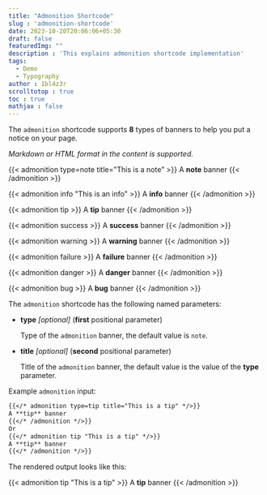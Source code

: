 ```yaml
---
title: "Admonition Shortcode"
slug : 'admonition-shortcode'
date: 2023-10-20T20:06:06+05:30
draft: false
featuredImg: ""
description : 'This explains admonition shortcode implementation'
tags: 
  - Demo
  - Typography
author : 1bl4z3r
scrolltotop : true
toc : true
mathjax : false
---
```


The `admonition` shortcode supports **8** types of banners to help you put a notice on your page.

*Markdown or HTML format in the content is supported.*

{{< admonition type=note title="This is a note" >}}
A **note** banner
{{< /admonition >}}

{{< admonition info "This is an info" >}}
A **info** banner
{{< /admonition >}}

{{< admonition tip >}}
A **tip** banner
{{< /admonition >}}

{{< admonition success >}}
A **success** banner
{{< /admonition >}}

{{< admonition warning >}}
A **warning** banner
{{< /admonition >}}

{{< admonition failure >}}
A **failure** banner
{{< /admonition >}}

{{< admonition danger >}}
A **danger** banner
{{< /admonition >}}

{{< admonition bug >}}
A **bug** banner
{{< /admonition >}}

The `admonition` shortcode has the following named parameters:

* **type** *[optional]* (**first** positional parameter)

    Type of the `admonition` banner, the default value is `note`.

* **title** *[optional]* (**second** positional parameter)

    Title of the `admonition` banner, the default value is the value of the **type** parameter.

Example `admonition` input:

```markdown
{{</* admonition type=tip title="This is a tip" */>}}
A **tip** banner
{{</* /admonition */>}}
Or
{{</* admonition tip "This is a tip" */>}}
A **tip** banner
{{</* /admonition */>}}
```

The rendered output looks like this:

{{< admonition tip "This is a tip" >}}
A **tip** banner
{{< /admonition >}}